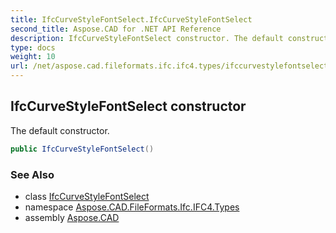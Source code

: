 ```yaml
---
title: IfcCurveStyleFontSelect.IfcCurveStyleFontSelect
second_title: Aspose.CAD for .NET API Reference
description: IfcCurveStyleFontSelect constructor. The default constructor
type: docs
weight: 10
url: /net/aspose.cad.fileformats.ifc.ifc4.types/ifccurvestylefontselect/ifccurvestylefontselect/
---
```

## IfcCurveStyleFontSelect constructor

The default constructor.

```csharp
public IfcCurveStyleFontSelect()
```

### See Also

* class [IfcCurveStyleFontSelect](../)
* namespace [Aspose.CAD.FileFormats.Ifc.IFC4.Types](../../ifccurvestylefontselect/)
* assembly [Aspose.CAD](../../../)


